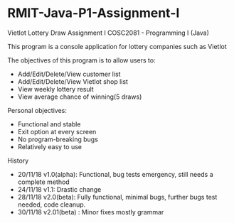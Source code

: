 # RMIT-Java-P1-Assignment-I
Vietlot Lottery Draw
Assignment I
COSC2081 - Programming I (Java)

This program is a console application for lottery companies such as Vietlot

The objectives of this program is to allow users to:
- Add/Edit/Delete/View customer list
- Add/Edit/Delete/View Vietlot shop list
- View weekly lottery result
- View average chance of winning(5 draws)

Personal objectives:
- Functional and stable
- Exit option at every screen
- No program-breaking bugs
- Relatively easy to use

History
- 20/11/18 v1.0(alpha): Functional, bug tests emergency, still needs a complete method
- 24/11/18 v1.1: Drastic change
- 28/11/18 v2.0(beta): Fully functional, minimal bugs, further bugs test needed, code cleanup.
- 30/11/18 v2.01(beta) : Minor fixes mostly grammar
